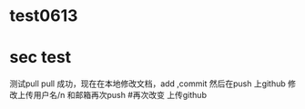 # test0613
# sec test
测试pull
pull 成功，现在在本地修改文档，add ,commit  然后在push 上github
修改上传用户名/n
和邮箱再次push
#再次改变
上传github 
